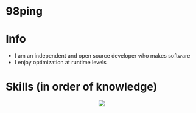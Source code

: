 # 98ping

# Info
- I am an independent and open source developer who makes software
- I enjoy optimization at runtime levels

# Skills (in order of knowledge)

<p align="center">
  <a href="https://skillicons.dev">
    <img src="https://skillicons.dev/icons?i=kotlin,rust,java,gradle,aws,scala,spring,maven,mongodb,redis,rabbitmq,git,github,idea,docker,js,css,cloudflare,eclipse,html,mysql,postman,vscode" />
  </a>
</p>
